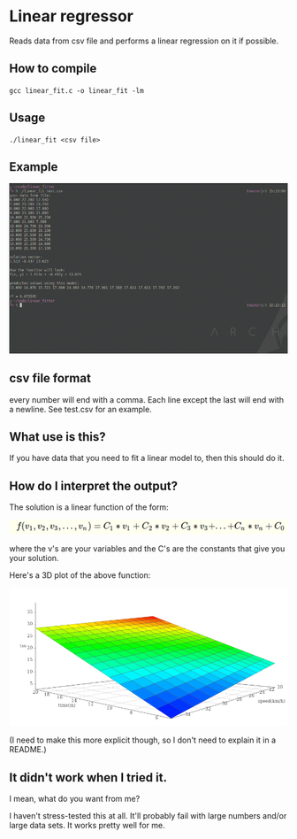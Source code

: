 # Linear regressor

Reads data from csv file and performs a linear regression on it if possible.

## How to compile
`gcc linear_fit.c -o linear_fit -lm`


## Usage
`./linear_fit <csv file>`

## Example
![screenshot](linear_fit_screenshot.png)

## csv file format
every number will end with a comma. Each line except the last will end with a newline. See test.csv for an example.

## What use is this?
If you have data that you need to fit a linear model to, then this should do it.

## How do I interpret the output?
The solution is a linear function of the form:

![f(v_1, v_2, v_3, ..., v_n) = C_1*v_1 + C_2*v_2 + C_3*v_3 + ... + C_n*v_n + C_0](linear_function.png)

where the v's are your variables and the C's are the constants that give you your solution.

Here's a 3D plot of the above function:

![3D model](3d_graph.png)

(I need to make this more explicit though, so I don't need to explain it in a README.)

## It didn't work when I tried it.
I mean, what do you want from me?

I haven't stress-tested this at all. It'll probably fail with large numbers and/or large data sets. It works pretty well for me.
